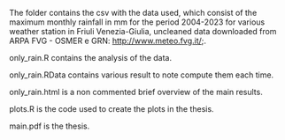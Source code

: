 The folder contains the csv with the data used, which consist of the maximum monthly rainfall in mm for the period 2004-2023 for various weather station in Friuli Venezia-Giulia, uncleaned data downloaded from ARPA FVG - OSMER e GRN:  http://www.meteo.fvg.it/;.

only_rain.R contains the analysis of the data.

only_rain.RData contains various result to note compute them each time.

only_rain.html is a non commented brief overview of the main results.

plots.R is the code used to create the plots in the thesis.

main.pdf is the thesis.

